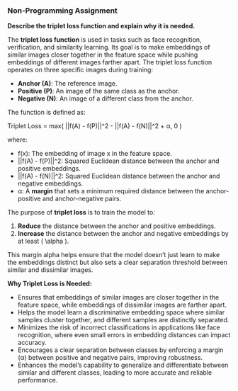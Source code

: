 ### Non-Programming Assignment

**Describe the triplet loss function and explain why it is needed.**

The **triplet loss function** is used in tasks such as face recognition, verification, and similarity learning. Its goal is to make embeddings of similar images closer together in the feature space while pushing embeddings of different images farther apart. The triplet loss function operates on three specific images during training:

- **Anchor (A)**: The reference image.
- **Positive (P)**: An image of the same class as the anchor.
- **Negative (N)**: An image of a different class from the anchor.

The function is defined as:

Triplet Loss = max( ||f(A) - f(P)||^2 - ||f(A) - f(N)||^2 + α, 0 )

where:
- f(x): The embedding of image x in the feature space.
- ||f(A) - f(P)||^2: Squared Euclidean distance between the anchor and positive embeddings.
- ||f(A) - f(N)||^2: Squared Euclidean distance between the anchor and negative embeddings.
- α: A **margin** that sets a minimum required distance between the anchor-positive and anchor-negative pairs.

The purpose of **triplet loss** is to train the model to:

1. **Reduce** the distance between the anchor and positive embeddings.
2. **Increase** the distance between the anchor and negative embeddings by at least \( \alpha \).

This margin alpha helps ensure that the model doesn’t just learn to make the embeddings distinct but also sets a clear separation threshold between similar and dissimilar images.

**Why Triplet Loss is Needed:**

- Ensures that embeddings of similar images are closer together in the feature space, while embeddings of dissimilar images are farther apart.
- Helps the model learn a discriminative embedding space where similar samples cluster together, and different samples are distinctly separated.
- Minimizes the risk of incorrect classifications in applications like face recognition, where even small errors in embedding distances can impact accuracy.
- Encourages a clear separation between classes by enforcing a margin (α) between positive and negative pairs, improving robustness.
- Enhances the model’s capability to generalize and differentiate between similar and different classes, leading to more accurate and reliable performance.